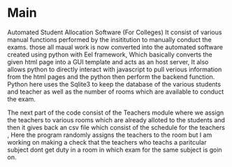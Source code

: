 # Main
Automated Student Allocation Software (For Colleges)
It consist of various manual functions performed by the insititution to manually conduct the exams. those all maual work is now converted into the automated software created using python with Eel framework, Which basically converts the given html page into a GUI template and acts as an host server, It also allows python to directly interact with javascript to pull verious information from the html pages and the python then perform the backend function. Python here uses the Sqlite3 to keep the database of the various students and teacher as well as the number of rooms which are available to conduct the exam.

  The next part of the code consist of the Teachers module where we assign the teachers to various rooms which are already alloted to the students and then it gives back  an csv file which consist of the schedule for the teachers , Here the program randomly assigns the teachers to the room but I am working on making a check that the teachers who teachs a paritcular subject dont get duty in a room in which exam for the same subject is goin on.
